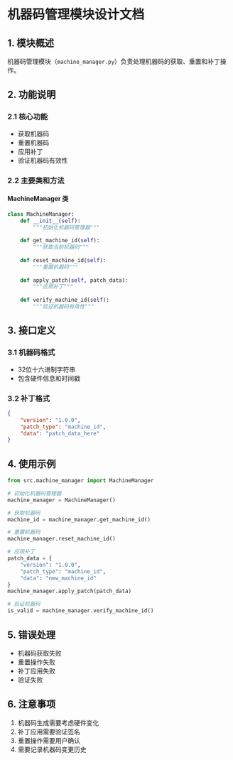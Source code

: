 # 机器码管理模块设计文档

## 1. 模块概述

机器码管理模块（`machine_manager.py`）负责处理机器码的获取、重置和补丁操作。

## 2. 功能说明

### 2.1 核心功能
- 获取机器码
- 重置机器码
- 应用补丁
- 验证机器码有效性

### 2.2 主要类和方法

#### MachineManager 类
```python
class MachineManager:
    def __init__(self):
        """初始化机器码管理器"""
        
    def get_machine_id(self):
        """获取当前机器码"""
        
    def reset_machine_id(self):
        """重置机器码"""
        
    def apply_patch(self, patch_data):
        """应用补丁"""
        
    def verify_machine_id(self):
        """验证机器码有效性"""
```

## 3. 接口定义

### 3.1 机器码格式
- 32位十六进制字符串
- 包含硬件信息和时间戳

### 3.2 补丁格式
```json
{
    "version": "1.0.0",
    "patch_type": "machine_id",
    "data": "patch_data_here"
}
```

## 4. 使用示例

```python
from src.machine_manager import MachineManager

# 初始化机器码管理器
machine_manager = MachineManager()

# 获取机器码
machine_id = machine_manager.get_machine_id()

# 重置机器码
machine_manager.reset_machine_id()

# 应用补丁
patch_data = {
    "version": "1.0.0",
    "patch_type": "machine_id",
    "data": "new_machine_id"
}
machine_manager.apply_patch(patch_data)

# 验证机器码
is_valid = machine_manager.verify_machine_id()
```

## 5. 错误处理

- 机器码获取失败
- 重置操作失败
- 补丁应用失败
- 验证失败

## 6. 注意事项

1. 机器码生成需要考虑硬件变化
2. 补丁应用需要验证签名
3. 重置操作需要用户确认
4. 需要记录机器码变更历史 